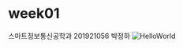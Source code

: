 # week01
스마트정보통신공학과 201921056 박정하
![HelloWorld](https://user-images.githubusercontent.com/80028148/110199410-99c83e80-7e9b-11eb-8b4a-cb507d280946.PNG)

